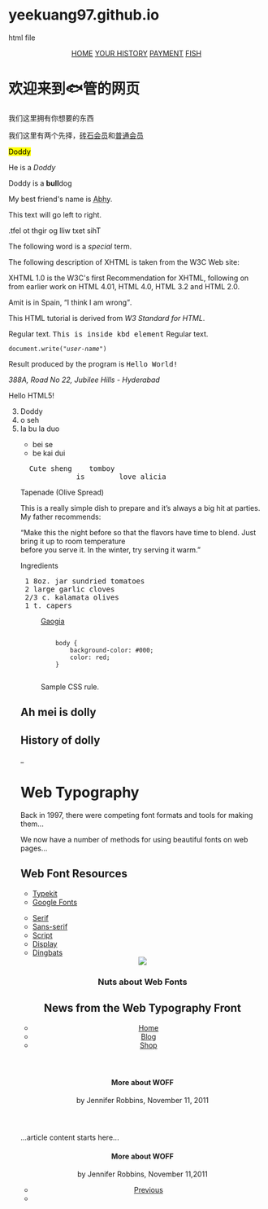 # yeekuang97.github.io
html file
<html>
<head>
<title> Hello, yee kuang channel here</title>
</head>
<body>
<div id="menu" align="middle" bgcolor="blue">
   <a href="home.htm">HOME</a>
   <a href="yourhistory.htm">YOUR HISTORY</a>
   <a href="paymentmethod.htm">PAYMENT</a> 
   <a href="https://www.google.com/url?sa=i&url=https%3A%2F%2Fcn.nytimes.com%2Fasia-pacific%2F20180329%2Fsingapore-fish-plastic-surgery%2F&psig=AOvVaw24WXsMMCWuiB-G0sNddIYi&ust=1581159679865000&source=images&cd=vfe&ved=0CAIQjRxqFwoTCPiV3fqkv-cCFQAAAAAdAAAAABAD">FISH</a>
</div>

<div id="content" align="left" bgcolor="white">
    <h1>欢迎来到🐟管的网页</h1>
    <p>我们这里拥有你想要的东西</p>
</div>
<p>我们这里有两个先择，<span style="color:green"><a href="https://www.google.com/url?sa=i&url=https%3A%2F%2Fm.xiazaiba.com%2Fjiaocheng%2F22395.html&psig=AOvVaw2Z48xjTUxSQo144XsE-na6&ust=1581163019838000&source=images&cd=vfe&ved=0CAIQjRxqFwoTCMCG57Oxv-cCFQAAAAAdAAAAABAD">砖石会员</a></span>和<span style="color:red"><a href="https://www.google.com/url?sa=i&url=http%3A%2F%2Fwww.nipic.com%2Fshow%2F3%2F83%2F3586165k9ada641a.html&psig=AOvVaw2PXKGMjFLhA3i7BvY8Ia__&ust=1581162879722000&source=images&cd=vfe&ved=0CAIQjRxqFwoTCLCo4fGwv-cCFQAAAAAdAAAAABAD">普通会员</a></span></p>
<p><mark>Doddy</mark></p>
<p>He is a <em>Doddy</em></p>
<p>Doddy is a <strong>bull</strong>dog</p>
<p>My best friend's name is  <abbr title="Abhishek">Abhy</abbr>.</p> 
<p>This text will go left to right.</p> 
<p><bdo dir="rtl">This text will go right to left.</bdo></p> 
<p>The following word is a <dfn>special</dfn> term.</p>
<p>The following description of XHTML is taken from the W3C Web site:</p
<blockquote>XHTML 1.0 is the W3C's first Recommendation for XHTML, following on from earlier work on HTML 4.01, HTML 4.0, HTML 3.2 and HTML 2.0.</blockquote> 
<p>Amit is in Spain, <q>I think I am wrong</q>.</p> 
<p>This HTML tutorial is derived from <cite>W3 Standard for HTML</cite>.</p> 
<p>Regular text. <kbd>This is inside kbd element</kbd> Regular text.</p> 
<p><code>document.write("<var>user-name</var>")</code></p> 
<p>Result produced by the program is <samp>Hello World!</samp></p> 
<address>388A, Road No 22, Jubilee Hills -  Hyderabad</address> 
</body>
</html>
<html> 
<head> 
<meta name="keywords" content="HTML, Meta Tags, Metadata" /> 
<meta name="description" content="Learning about Meta Tags." /> 
<meta name="revised" content="Tutorialspoint, 3/7/2014" /> 
<meta http-equiv="refresh" content="5; url=https://shopee.com.my/product/160104899/5705046599"/>
</head> 
<body> 
<p>Hello HTML5!</p>
<ol start="3">
   <li> Doddy </li>
   <li> o seh </li>
   <li> la bu la duo </li>
<ul> 
   <li> bei se </li>
   <li> be kai dui </li>
   </ul>
<pre>
  Cute sheng    tomboy
             is        love alicia
</pre>
<p>Tapenade (Olive Spread)</p>
<p> This is a really simple dish to prepare and it’s always a big hit at parties. My father recommends:</p>
<p> “Make this the night before so that the flavors have time to blend. Just bring it up to room temperature </br> 
    before you serve it. In the winter, try serving it warm.”</p></pre>
<p> Ingredients </p>
<pre>
 1 8oz. jar sundried tomatoes 
 2 large garlic cloves 
 2/3 c. kalamata olives 
 1 t. capers </pre>
<figure>   
   <a href="https://i.pinimg.com/originals/76/47/9d/76479dd91dc55c2768ddccfc30a4fbf5.png"> Gaogia </a>
</figure>
<figure>
   <pre><code> 
    body {   
        background-color: #000;   
        color: red; 
    } 
    </code></pre>   
<figcaption>         
   Sample CSS rule.   
</figcaption> 
</figure> 
<article>
   <h1> Ah mei is dolly </h1>
   <section>
      <h2> History of dolly </h2>
      <p>_</p></h1>
</article>
 <h1> Web Typography </h1>
 <p> Back in 1997, there were competing font formats and tools for making them...</p>
 <p> We now have a number of methods for using beautiful fonts on web pages...</p>
 <aside>
   <h2>Web Font Resources</h2>
   <ul>
   <li><a href="https://i.pinimg.com/originals/76/47/9d/76479dd91dc55c2768ddccfc30a4fbf5.png">Typekit</a></li>
   <li><a href="https://i.pinimg.com/originals/76/47/9d/76479dd91dc55c2768ddccfc30a4fbf5.png">Google Fonts</a></li>
   </ul>
 </aside>
 <nav>
 <ul>
    <li><a href="https://i.pinimg.com/originals/76/47/9d/76479dd91dc55c2768ddccfc30a4fbf5.png">Serif</a></li>
    <li><a href="https://i.pinimg.com/originals/76/47/9d/76479dd91dc55c2768ddccfc30a4fbf5.png">Sans-serif</a></li>
    <li><a href="https://i.pinimg.com/originals/76/47/9d/76479dd91dc55c2768ddccfc30a4fbf5.png">Script</a></li>
    <li><a href="https://i.pinimg.com/originals/76/47/9d/76479dd91dc55c2768ddccfc30a4fbf5.png">Display</a></li>
    <li><a href="https://i.pinimg.com/originals/76/47/9d/76479dd91dc55c2768ddccfc30a4fbf5.png">Dingbats</a></li>
</ul>
<nav>
<header>
   <img src="/images/logo.png">
   <hgroup>
      <h1>Nuts about Web Fonts</h1>
      <h2>News from the Web Typography Front </h2>
   </hgroup>
   <nav>
      <ul>
        <li><a href="https://i.pinimg.com/originals/76/47/9d/76479dd91dc55c2768ddccfc30a4fbf5.png">Home</a></li>
        <li><a href="https://i.pinimg.com/originals/76/47/9d/76479dd91dc55c2768ddccfc30a4fbf5.png">Blog</a></li>
        <li><a href="https://i.pinimg.com/originals/76/47/9d/76479dd91dc55c2768ddccfc30a4fbf5.png">Shop</a></li>
     </ul>
  </nav>
</header>
<article>
   <header>
      <h1> More about WOFF</h1>
      <p> by Jennifer Robbins, <time datetime="11-11-2011" pubdate>November 11, 2011</time></p>
   </header>
   <p>...article content starts here...</p>
</article>
<article>
   <header>
      <h1>More about WOFF </h1>
      <p>by Jennifer Robbins, <time dateline="11-11-2011" pubdate>November 11,2011</time></p>
      <nav>
      <ul>
         <li><a href="https://i.pinimg.com/originals/76/47/9d/76479dd91dc55c2768ddccfc30a4fbf5.png">Previous </a></li>
         <li><a href="https://i.pinimg.com/originals/76/47/9d/76479dd91dc55c2768ddccfc30a4fbf5.png></a></li>
     </ul>
     </nav>
  </footer>
</article>
            
  
 
   

</body> 
</html> 

